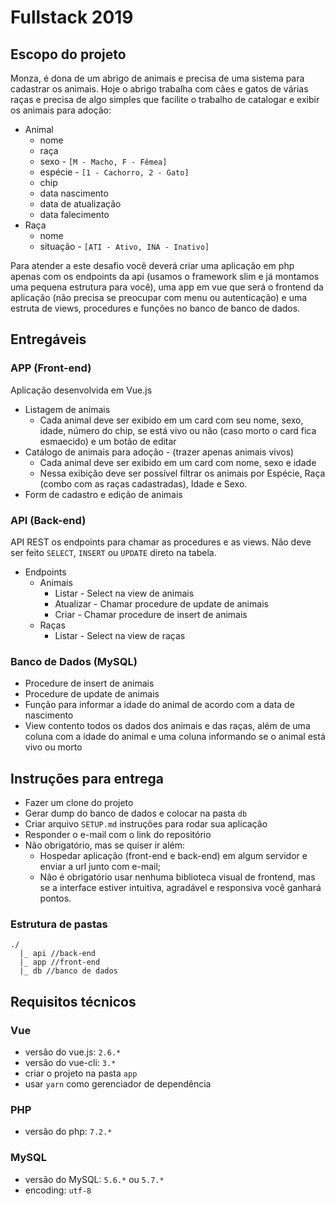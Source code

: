 # Fullstack 2019

## Escopo do projeto

Monza, é dona de um abrigo de animais e precisa de uma sistema para cadastrar os animais. Hoje o abrigo trabalha com cães e gatos de várias raças e precisa de algo simples que facilite o trabalho de catalogar e exibir os animais para adoção:


* Animal
  * nome
  * raça
  * sexo - `[M - Macho, F - Fêmea]`
  * espécie - `[1 - Cachorro, 2 - Gato]`
  * chip
  * data nascimento 
  * data de atualização
  * data falecimento
* Raça
  * nome
  * situação - `[ATI - Ativo, INA - Inativo]`

Para atender a este desafio você deverá criar uma aplicação em php apenas com os endpoints da api (usamos o framework slim e já montamos uma pequena estrutura para você), uma app em vue que será o frontend da aplicação (não precisa se preocupar com menu ou autenticação) e uma estruta de views, procedures e funções no banco de banco de dados.

## Entregáveis

### APP (Front-end)
Aplicação desenvolvida em Vue.js

  * Listagem de animais
    * Cada animal deve ser exibido em um card com seu nome, sexo, idade, número do chip, se está vivo ou não (caso morto o card fica esmaecido) e um botão de editar
  * Catálogo de animais para adoção - (trazer apenas animais vivos)
    * Cada animal deve ser exibido em um card com nome, sexo e idade
    * Nessa exibição deve ser possível filtrar os animais por Espécie, Raça (combo com as raças cadastradas), Idade e Sexo.
  * Form de cadastro e edição de animais

### API (Back-end)
API REST os endpoints para chamar as procedures e as views. Não deve ser feito `SELECT`, `INSERT` ou `UPDATE` direto na tabela.

  * Endpoints
    * Animais
      * Listar - Select na view de animais
      * Atualizar - Chamar procedure de update de animais
      * Criar - Chamar procedure de insert de animais
    * Raças
      * Listar - Select na view de raças

### Banco de Dados (MySQL)

  * Procedure de insert de animais
  * Procedure de update de animais
  * Função para informar a idade do animal de acordo com a data de nascimento
  * View contento todos os dados dos animais e das raças, além de uma coluna com a idade do animal e uma coluna informando se o animal está vivo ou morto

## Instruções para entrega

* Fazer um clone do projeto
* Gerar dump do banco de dados e colocar na pasta `db`
* Criar arquivo `SETUP.md` instruções para rodar sua aplicação
* Responder o e-mail com o link do repositório
* Não obrigatório, mas se quiser ir além:
  * Hospedar aplicação (front-end e back-end) em algum servidor e enviar a url junto com e-mail;
  * Não é obrigatório usar nenhuma biblioteca visual de frontend, mas se a interface estiver intuitiva, agradável e responsiva você ganhará pontos.

### Estrutura de pastas
```
./
  |_ api //back-end
  |_ app //front-end
  |_ db //banco de dados
```

## Requisitos técnicos

### Vue

* versão do vue.js: `2.6.*`
* versão do vue-cli: `3.*`
* criar o projeto na pasta `app`
* usar `yarn` como gerenciador de dependência

### PHP

* versão do php: `7.2.*`

### MySQL

* versão do MySQL: `5.6.*` ou `5.7.*`
* encoding: `utf-8`

